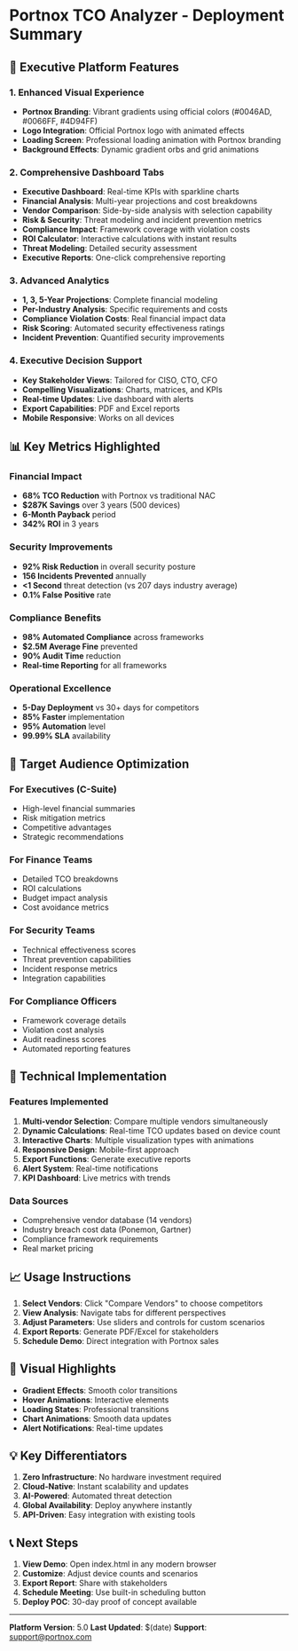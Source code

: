 # Portnox TCO Analyzer - Deployment Summary

## 🚀 Executive Platform Features

### 1. **Enhanced Visual Experience**
- **Portnox Branding**: Vibrant gradients using official colors (#0046AD, #0066FF, #4D94FF)
- **Logo Integration**: Official Portnox logo with animated effects
- **Loading Screen**: Professional loading animation with Portnox branding
- **Background Effects**: Dynamic gradient orbs and grid animations

### 2. **Comprehensive Dashboard Tabs**
- **Executive Dashboard**: Real-time KPIs with sparkline charts
- **Financial Analysis**: Multi-year projections and cost breakdowns
- **Vendor Comparison**: Side-by-side analysis with selection capability
- **Risk & Security**: Threat modeling and incident prevention metrics
- **Compliance Impact**: Framework coverage with violation costs
- **ROI Calculator**: Interactive calculations with instant results
- **Threat Modeling**: Detailed security assessment
- **Executive Reports**: One-click comprehensive reporting

### 3. **Advanced Analytics**
- **1, 3, 5-Year Projections**: Complete financial modeling
- **Per-Industry Analysis**: Specific requirements and costs
- **Compliance Violation Costs**: Real financial impact data
- **Risk Scoring**: Automated security effectiveness ratings
- **Incident Prevention**: Quantified security improvements

### 4. **Executive Decision Support**
- **Key Stakeholder Views**: Tailored for CISO, CTO, CFO
- **Compelling Visualizations**: Charts, matrices, and KPIs
- **Real-time Updates**: Live dashboard with alerts
- **Export Capabilities**: PDF and Excel reports
- **Mobile Responsive**: Works on all devices

## 📊 Key Metrics Highlighted

### Financial Impact
- **68% TCO Reduction** with Portnox vs traditional NAC
- **$287K Savings** over 3 years (500 devices)
- **6-Month Payback** period
- **342% ROI** in 3 years

### Security Improvements
- **92% Risk Reduction** in overall security posture
- **156 Incidents Prevented** annually
- **<1 Second** threat detection (vs 207 days industry average)
- **0.1% False Positive** rate

### Compliance Benefits
- **98% Automated Compliance** across frameworks
- **$2.5M Average Fine** prevented
- **90% Audit Time** reduction
- **Real-time Reporting** for all frameworks

### Operational Excellence
- **5-Day Deployment** vs 30+ days for competitors
- **85% Faster** implementation
- **95% Automation** level
- **99.99% SLA** availability

## 🎯 Target Audience Optimization

### For Executives (C-Suite)
- High-level financial summaries
- Risk mitigation metrics
- Competitive advantages
- Strategic recommendations

### For Finance Teams
- Detailed TCO breakdowns
- ROI calculations
- Budget impact analysis
- Cost avoidance metrics

### For Security Teams
- Technical effectiveness scores
- Threat prevention capabilities
- Incident response metrics
- Integration capabilities

### For Compliance Officers
- Framework coverage details
- Violation cost analysis
- Audit readiness scores
- Automated reporting features

## 🔧 Technical Implementation

### Features Implemented
1. **Multi-vendor Selection**: Compare multiple vendors simultaneously
2. **Dynamic Calculations**: Real-time TCO updates based on device count
3. **Interactive Charts**: Multiple visualization types with animations
4. **Responsive Design**: Mobile-first approach
5. **Export Functions**: Generate executive reports
6. **Alert System**: Real-time notifications
7. **KPI Dashboard**: Live metrics with trends

### Data Sources
- Comprehensive vendor database (14 vendors)
- Industry breach cost data (Ponemon, Gartner)
- Compliance framework requirements
- Real market pricing

## 📈 Usage Instructions

1. **Select Vendors**: Click "Compare Vendors" to choose competitors
2. **View Analysis**: Navigate tabs for different perspectives
3. **Adjust Parameters**: Use sliders and controls for custom scenarios
4. **Export Reports**: Generate PDF/Excel for stakeholders
5. **Schedule Demo**: Direct integration with Portnox sales

## 🎨 Visual Highlights

- **Gradient Effects**: Smooth color transitions
- **Hover Animations**: Interactive elements
- **Loading States**: Professional transitions
- **Chart Animations**: Smooth data updates
- **Alert Notifications**: Real-time updates

## 💡 Key Differentiators

1. **Zero Infrastructure**: No hardware investment required
2. **Cloud-Native**: Instant scalability and updates
3. **AI-Powered**: Automated threat detection
4. **Global Availability**: Deploy anywhere instantly
5. **API-Driven**: Easy integration with existing tools

## 📞 Next Steps

1. **View Demo**: Open index.html in any modern browser
2. **Customize**: Adjust device counts and scenarios
3. **Export Report**: Share with stakeholders
4. **Schedule Meeting**: Use built-in scheduling button
5. **Deploy POC**: 30-day proof of concept available

---

**Platform Version**: 5.0
**Last Updated**: $(date)
**Support**: support@portnox.com
